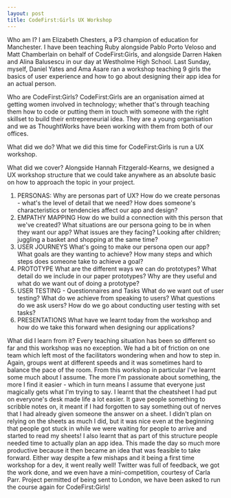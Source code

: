 ```yaml
---
layout: post
title: CodeFirst:Girls UX Workshop
---
```



Who am I?
I am Elizabeth Chesters, a P3 champion of education for Manchester. I have been teaching Ruby alongside Pablo Porto Veloso and Matt Chamberlain on behalf of CodeFirst:Girls, and alongside Darren Haken and Alina Balusescu in our day at Westholme High School. Last Sunday, myself, Daniel Yates and Ama Asare ran a workshop teaching 9 girls the basics of user experience and how to go about designing their app idea for an actual person. 
 
Who are CodeFirst:Girls?
CodeFirst:Girls are an organisation aimed at getting women involved in technology; whether that's through teaching them how to code or putting them in touch with someone with the right skillset to build their entrepreneurial idea. They are a young organisation and we as ThoughtWorks have been working with them from both of our offices.

What did we do?
What we did this time for CodeFirst:Girls is run a UX workshop.

What did we cover?
Alongside Hannah Fitzgerald-Kearns, we designed a UX workshop structure that we could take anywhere as an absolute basic on how to approach the topic in your project.

1. PERSONAS:
     Why are personas part of UX?
     How do we create personas - what's the level of detail that we need?
     How does someone's characteristics or tendencies affect our app and design?
2. EMPATHY MAPPING
     How do we build a connection with this person that we've created?
     What situations are our persona going to be in when they want our app?
     What issues are they facing? Looking after children; juggling a basket and shopping at the same time?
3. USER JOURNEYS
     What's going to make our persona open our app?
     What goals are they wanting to achieve?
     How many steps and which steps does someone take to achieve a goal?
4. PROTOTYPE
     What are the different ways we can do prototypes?
     What detail do we include in our paper prototypes?
     Why are they useful and what do we want out of doing a prototype?
5. USER TESTING - Questionnaires and Tasks
     What do we want out of user testing? What do we achieve from speaking to users?
     What questions do we ask users?
     How do we go about conducting user testing with set tasks?
6. PRESENTATIONS
     What have we learnt today from the workshop and how do we take this forward when designing our applications?
    
What did I learn from it?
Every teaching situation has been so different so far and this workshop was no exception. We had a bit of friction on one team which left most of the facilitators wondering when and how to step in. Again, groups went at different speeds and it was sometimes hard to balance the pace of the room. From this workshop in particular I've learnt some much about I assume. The more I'm passionate about something, the more I find it easier - which in turn means I assume that everyone just magically gets what I'm trying to say. I learnt that the cheatsheet I had put on everyone's desk made life a lot easier. It gave people something to scribble notes on, it meant if I had forgotten to say something out of nerves that I had already given someone the answer on a sheet. I didn't plan on relying on the sheets as much I did, but it was nice even at the beginning that people got stuck in while we were waiting for people to arrive and started to read my sheets!
I also learnt that as part of this structure people needed time to actually plan an app idea. This made the day so much more productive because it then became an idea that was feasible to take forward. Either way despite a few mishaps and it being a first time workshop for a dev, it went really well! Twitter was full of feedback, we got the work done, and we even have a mini-competition, courtesy of Carla Parr. Project permitted of being sent to London, we have been asked to run the course again for CodeFirst:Girls!